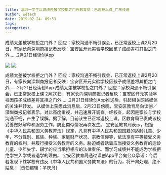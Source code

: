 ```yaml
---
title: 深圳一学生以成绩差被学校拒之门外教育局：已返校上课_广东频道
author: wetech
date: 2019-02-24- 09:53
tags: 
categories: 
---
```

成绩太差被学校拒之门外？ 回应：家校沟通不畅引误会，已正常返校上课2月20日，有家长向深圳商报记者反映：宝安区开元实验学校因孩子成绩差将其拒之门外……2月21日经读创App
<!-- more -->
                
<img align="center" border="0" src="http://p2.ifengimg.com/fck/2019_09/0ea368081bf9117_w600_h1067.jpg" />
                
<img align="center" border="0" src="http://p2.ifengimg.com/a/2016/0810/204c433878d5cf9size1_w16_h16.png" />
                
            
成绩太差被学校拒之门外？ 回应：家校沟通不畅引误会，已正常返校上课2月20日，有家长向深圳商报记者反映：宝安区开元实验学校因孩子成绩差将其拒之门外……2月21日经读创App
成绩太差被学校拒之门外？ 回应：家校沟通不畅引误会，已正常返校上课
2月20日，有家长向深圳商报记者反映：宝安区开元实验学校因孩子成绩差将其拒之门外……2月21日经读创App推送后，引起相关网络媒体的关注并转发。
从媒体上获悉此消息后，2月23日傍晚，宝安区教育局向读创／深圳商报记者表示，对此高度重视，并迅速展开调查。经核查，起因是家长与学校沟通不畅，产生了误解。据了解，目前该生已正常返校上课。区教育局已责成该校妥善做好解释和服务工作，防止类似情况再次发生。
宝安区教育局表示，根据《中华人民共和国义务教育法》规定，凡具有中华人民共和国国籍的适龄儿童、少年，不分性别、民族、种族、家庭财产状况、宗教信仰等，依法享有平等接受义务教育的权利，并履行接受义务教育的义务。胁迫或者诱骗应当接受义务教育的适龄儿童、少年失学、辍学的应当承担相应的法律责任。而学习成绩并不能成为学校拒绝学生入学或者退学的理由。
宝安区教育局通过读创App平台向公众承诺：今后若发现下辖学校有违反《中华人民共和国义务教育法》的行为，将严肃处理，绝不姑息！
[责任编辑：羊庆丹]
            
